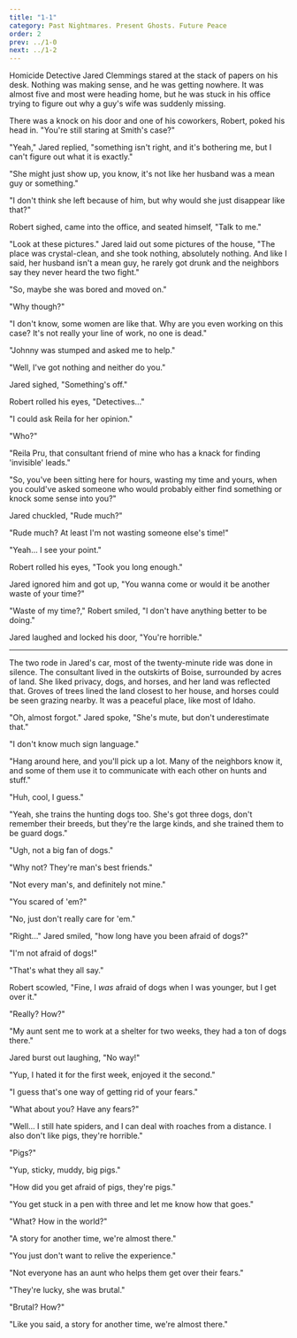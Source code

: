 ```yaml
---
title: "1-1"
category: Past Nightmares. Present Ghosts. Future Peace
order: 2
prev: ../1-0
next: ../1-2
---
```

Homicide Detective Jared Clemmings stared at the stack of papers on his desk. Nothing was making sense, and he was getting nowhere. It was almost five and most were heading home, but he was stuck in his office trying to figure out why a guy's wife was suddenly missing.

There was a knock on his door and one of his coworkers, Robert, poked his head in. "You're still staring at Smith's case?"

"Yeah," Jared replied, "something isn't right, and it's bothering me, but I can't figure out what it is exactly."

"She might just show up, you know, it's not like her husband was a mean guy or something."

"I don't think she left because of him, but why would she just disappear like that?"

Robert sighed, came into the office, and seated himself, "Talk to me."

"Look at these pictures." Jared laid out some pictures of the house, "The place was crystal-clean, and she took nothing, absolutely nothing. And like I said, her husband isn't a mean guy, he rarely got drunk and the neighbors say they never heard the two fight."

"So, maybe she was bored and moved on."

"Why though?"

"I don't know, some women are like that. Why are you even working on this case? It's not really your line of work, no one is dead."

"Johnny was stumped and asked me to help."

"Well, I've got nothing and neither do you."

Jared sighed, "Something's off."

Robert rolled his eyes, "Detectives..."

"I could ask Reila for her opinion."

"Who?"

"Reila Pru, that consultant friend of mine who has a knack for finding 'invisible' leads."

"So, you've been sitting here for hours, wasting my time and yours, when you could've asked someone who would probably either find something or knock some sense into you?"

Jared chuckled, "Rude much?"

"Rude much? At least I'm not wasting someone else's time!"

"Yeah... I see your point."

Robert rolled his eyes, "Took you long enough."

Jared ignored him and got up, "You wanna come or would it be another waste of your time?"

"Waste of my time?," Robert smiled, "I don't have anything better to be doing."

Jared laughed and locked his door, "You're horrible."

---

The two rode in Jared's car, most of the twenty-minute ride was done in silence. The consultant lived in the outskirts of Boise, surrounded by acres of land. She liked privacy, dogs, and horses, and her land was reflected that. Groves of trees lined the land closest to her house, and horses could be seen grazing nearby. It was a peaceful place, like most of Idaho.

"Oh, almost forgot." Jared spoke, "She's mute, but don't underestimate that."

"I don't know much sign language."

"Hang around here, and you'll pick up a lot. Many of the neighbors know it, and some of them use it to communicate with each other on hunts and stuff."

"Huh, cool, I guess."

"Yeah, she trains the hunting dogs too. She's got three dogs, don't remember their breeds, but they're the large kinds, and she trained them to be guard dogs."

"Ugh, not a big fan of dogs."

"Why not? They're man's best friends."

"Not every man's, and definitely not mine."

"You scared of 'em?"

"No, just don't really care for 'em."

"Right..." Jared smiled, "how long have you been afraid of dogs?"

"I'm not afraid of dogs!"

"That's what they all say."

Robert scowled, "Fine, I *was* afraid of dogs when I was younger, but I get over it."

"Really? How?"

"My aunt sent me to work at a shelter for two weeks, they had a ton of dogs there."

Jared burst out laughing, "No way!"

"Yup, I hated it for the first week, enjoyed it the second."

"I guess that's one way of getting rid of your fears."

"What about you? Have any fears?"

"Well... I still hate spiders, and I can deal with roaches from a distance. I also don't like pigs, they're horrible."

"Pigs?"

"Yup, sticky, muddy, big pigs."

"How did you get afraid of pigs, they're pigs."

"You get stuck in a pen with three and let me know how that goes."

"What? How in the world?"

"A story for another time, we're almost there."

"You just don't want to relive the experience."

"Not everyone has an aunt who helps them get over their fears."

"They're lucky, she was brutal."

"Brutal? How?"

"Like you said, a story for another time, we're almost there."